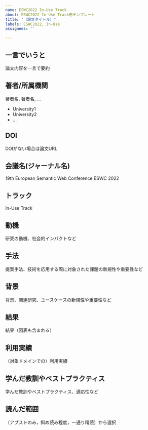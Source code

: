 ```yaml
---
name: ESWC2022 In-Use Track
about: ESWC2022 In-Use Track用テンプレート
title: "（論文タイトル）"
labels: ESWC2022, In-Use
assignees: ''

---
```


## 一言でいうと
論文内容を一言で要約  
## 著者/所属機関
著者名, 著者名, ...
- University1
- University2
- ...

## DOI
DOIがない場合は論文URL  
## 会議名(ジャーナル名)  
19th European Semantic Web Conference ESWC 2022
## トラック
In-Use Track

## 動機
研究の動機、社会的インパクトなど  
## 手法
提案手法、技術を応用する際に対象された課題の新規性や重要性など  
## 背景
背景、関連研究、ユースケースの新規性や重要性など  
## 結果
結果（図表も含まれる）  
## 利用実績
（対象ドメインでの）利用実績  
## 学んだ教訓やベストプラクティス
学んだ教訓やベストプラクティス、適応性など  
## 読んだ範囲
（アブストのみ，斜め読み程度，一通り精読）から選択
